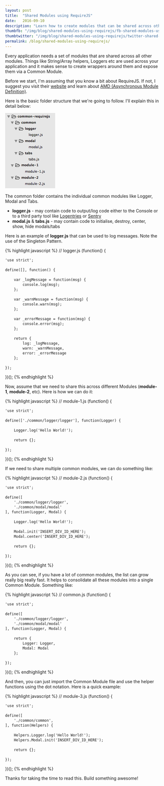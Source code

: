 ```yaml
---
layout: post
title:  "Shared Modules using RequireJS"
date:   2016-09-10
description: "Learn how to create modules that can be shared across other modules using RequireJS"
thumbfb: "/img/blog/shared-modules-using-requirejs/fb-shared-modules-using-requirejs.jpg"
thumbtwitter: "/img/blog/shared-modules-using-requirejs/twitter-shared-modules-using-requirejs.jpg"
permalink: /blog/shared-modules-using-requirejs/
---
```


Every application needs a set of modules that are shared across all other modules. Things like String/Array helpers, Loggers etc are used across your application and it makes sense to create wrappers around them and expose them via a Common Module.

Before we start, I'm assuming that you know a bit about RequireJS. If not, I suggest you visit their [website][requirejs-website] and learn about [AMD (Asynchronous Module Definition)][why-amd].

Here is the basic folder structure that we're going to follow. I'll explain this in detail below:

![Folder Structure](/img/blog/shared-modules-using-requirejs/requirejs-1.png)

The common folder contains the individual common modules like Logger, Modal and Tabs.

* <b>logger.js</b> - may contain code to output/log code either to the Console or to a third party tool like [Logentries][logentries] or [Sentry][sentry]
* <b>modal.js</b> & <b>tabs.js</b> - may contain code to initialise, destroy, center, show, hide modals/tabs

Here is an example of <b>logger.js</b> that can be used to log messages. Note the use of the Singleton Pattern.

{% highlight javascript %}
// logger.js
(function() {

	'use strict';

	define([], function() {

		var _logMessage = function(msg) {
			console.log(msg);
		};

		var _warnMessage = function(msg) {
			console.warn(msg);
		};

		var _errorMessage = function(msg) {
			console.error(msg);
		};

		return {
			log: _logMessage,
			warn: _warnMessage,
			error: _errorMessage
		};

	});
})();
{% endhighlight %}

Now, assume that we need to share this across different Modules (<b>module-1</b>, <b>module-2</b>, etc). Here is how we can do it:

{% highlight javascript %}
// module-1.js
(function() {

	'use strict';

	define(['./common/logger/logger'], function(Logger) {

		Logger.log('Hello World!');

		return {};

	});
})();
{% endhighlight %}

If we need to share multiple common modules, we can do something like:

{% highlight javascript %}
// module-2.js
(function() {

	'use strict';

	define([
		'./common/logger/logger',
		'./common/modal/modal'
	], function(Logger, Modal) {

		Logger.log('Hello World!');

		Modal.init('INSERT_DIV_ID_HERE');
		Modal.center('INSERT_DIV_ID_HERE');

		return {};

	});
})();
{% endhighlight %}

As you can see, if you have a lot of common modules, the list can grow really big really fast. It helps to consolidate all these modules into a single Common Module. Something like:

{% highlight javascript %}
// common.js
(function() {

	'use strict';

	define([
		'./common/logger/logger',
		'./common/modal/modal'
	], function(Logger, Modal) {

		return {
			Logger: Logger,
			Modal: Modal
		};

	});
})();
{% endhighlight %}

And then, you can just import the Common Module file and use the helper functions using the dot notation. Here is a quick example:

{% highlight javascript %}
// module-3.js
(function() {

	'use strict';

	define([
		'./common/common',
	], function(Helpers) {

		Helpers.Logger.log('Hello World!');
		Helpers.Modal.init('INSERT_DIV_ID_HERE');

		return {};

	});
})();
{% endhighlight %}

Thanks for taking the time to read this. Build something awesome!

[requirejs-website]: http://requirejs.org/
[why-amd]: http://requirejs.org/docs/whyamd.html
[logentries]: https://logentries.com/
[sentry]: https://sentry.io/welcome/
